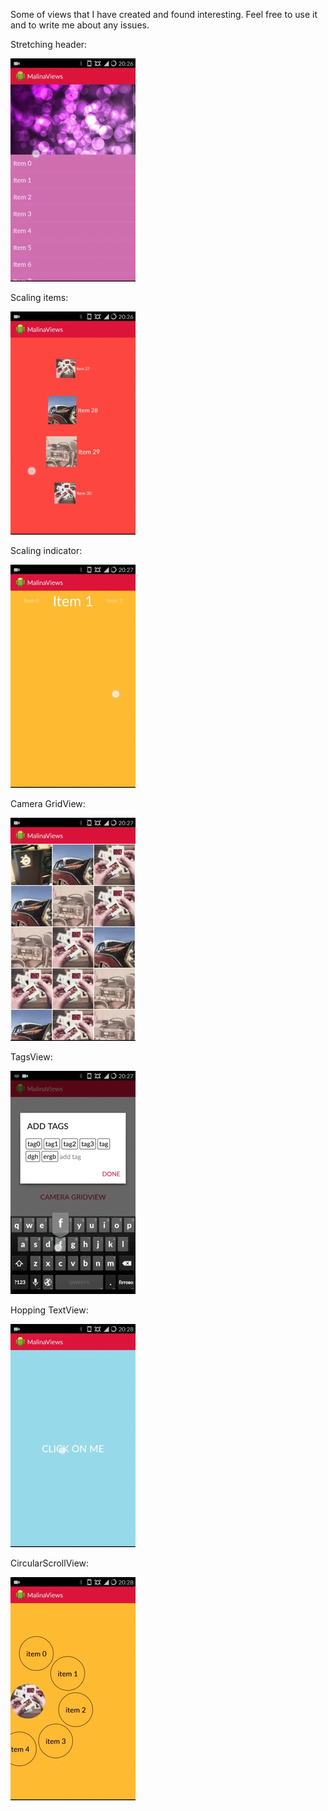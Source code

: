 Some of views that I have created and found interesting. Feel free to use it and to write me about any issues.


Stretching header:

![Alt text](/demogifs/1.gif?raw=true "Stretching header")


Scaling items:

![Alt text](/demogifs/2.gif?raw=true "Scaling items")


Scaling indicator:

![Alt text](/demogifs/3.gif?raw=true "Scaling indicator")


Camera GridView:

![Alt text](/demogifs/4.gif?raw=true "Camera GridView")


TagsView:

![Alt text](/demogifs/5.gif?raw=true "TagsView")


Hopping TextView:

![Alt text](/demogifs/6.gif?raw=true "Hopping TextView")


CircularScrollView:

![Alt text](/demogifs/7.gif?raw=true "CircularScrollView")
